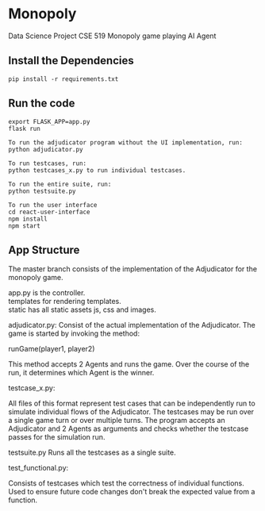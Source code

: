 # Monopoly

Data Science Project CSE 519
Monopoly game playing AI Agent

## Install the Dependencies

```
pip install -r requirements.txt
```

## Run the code

```
export FLASK_APP=app.py
flask run

To run the adjudicator program without the UI implementation, run:
python adjudicator.py

To run testcases, run:
python testcases_x.py to run individual testcases.

To run the entire suite, run:
python testsuite.py

To run the user interface
cd react-user-interface
npm install
npm start

```

## App Structure
The master branch consists of the implementation of the Adjudicator for the monopoly game.

app.py is the controller.  
templates for rendering templates.  
static has all static assets js, css and images.

adjudicator.py:
Consist of the actual implementation of the Adjudicator. The game is started by invoking the method: 

runGame(player1, player2)

This method accepts 2 Agents and runs the game. Over the course of the run, it determines which Agent is the winner.

testcase_x.py:

All files of this format represent test cases that can be independently run to simulate individual flows of the Adjudicator. The testcases may be run over a single game turn or over multiple turns.
The program accepts an Adjudicator and 2 Agents as arguments and checks whether the testcase passes for the simulation run.

testsuite.py
Runs all the testcases as a single suite.

test_functional.py:

Consists of testcases which test the correctness of individual functions. Used to ensure future code changes don't break the expected value from a function.
